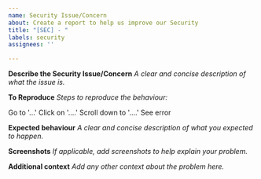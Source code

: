 ```yaml
---
name: Security Issue/Concern
about: Create a report to help us improve our Security
title: "[SEC] - "
labels: security
assignees: ''

---
```


**Describe the Security Issue/Concern**
*A clear and concise description of what the issue is.*

**To Reproduce**
*Steps to reproduce the behaviour:*

Go to '...'
Click on '....'
Scroll down to '....'
See error

**Expected behaviour**
*A clear and concise description of what you expected to happen.*

**Screenshots**
*If applicable, add screenshots to help explain your problem.*

**Additional context**
*Add any other context about the problem here.*
